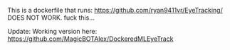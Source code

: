 This is a dockerfile that runs: https://github.com/ryan9411vr/EyeTracking/
DOES NOT WORK. fuck this...

Update: Working version here: https://github.com/MagicBOTAlex/DockeredMLEyeTrack
